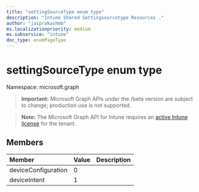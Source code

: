 ```yaml
---
title: "settingSourceType enum type"
description: "Intune Shared Settingsourcetype Resources ."
author: "jaiprakashmb"
ms.localizationpriority: medium
ms.subservice: "intune"
doc_type: enumPageType
---
```


# settingSourceType enum type

Namespace: microsoft.graph
> **Important:** Microsoft Graph APIs under the /beta version are subject to change; production use is not supported.

> **Note:** The Microsoft Graph API for Intune requires an [active Intune license](https://go.microsoft.com/fwlink/?linkid=839381) for the tenant.




## Members
|Member|Value|Description|
|:---|:---|:---|
|deviceConfiguration|0||
|deviceIntent|1||
